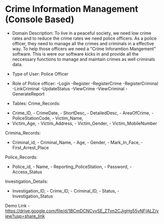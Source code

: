 # Crime Information Management (Console Based)
* Domain Description: 
To live in a peaceful society, we need low crime rates and to reduce the crime rates we need police officers. 
As a police officer, they need to manage all the crimes and criminals in a effective way. To help those officers
we need a "Crime Inforamtion Mangement" software. This is were our software kicks in and provide all the 
neccessary functions to manage and maintain crimes as well criminals data.

* Type of User: Police Officer

* Role of Police officer: -Login -Register -RegisterCrime -RegisterCriminal -LinkCriminal -UpdateStatus 
-ViewCrime -ViewCriminal -GenerateReport 

* Tables:
Crime_Records:
- Crime_ID, - CrimeDate, - ShortDesc, - DetailedDesc, - AreaOfCrime, - PoliceStationCode, - Victim_Name,
- Victim_Age, - Victim_Address, - Victim_Gender, - Victim_MobileNumber

Crimina_Records:
- Criminal_id, - Criminal_Name, - Age, - Gender, - Mark_In_Face, - First_Arrest_Place

Police_Records:
- Police_id, - Name, - Reporting_PoliceStation, - Password, - Access_Status

Investigation_Details:
- Investigation_ID, - Crime_ID, - Criminal_ID, - Status, - Investigation_Status

Demo Link - https://drive.google.com/file/d/1BCmDCNCvvSE_ZTvn2CJjgHg55vNFIALZ/view?usp=share_link
